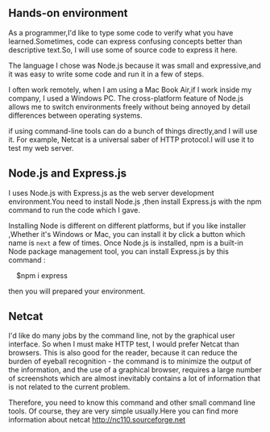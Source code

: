 ## Hands-on environment

As a programmer,I'd like to type some code to verify what you have learned.Sometimes, code can express confusing concepts better than descriptive text.So, I will use some of source code to express it here.

The language I chose was Node.js because it was small and expressive,and it was easy to write some code and run it in a few of steps. 

I often work remotely, when I am using a Mac Book Air,if I work inside my company, I used a Windows PC. The cross-platform feature of Node.js allows me to switch environments freely without being annoyed by detail differences between operating systems. 

if using command-line tools can do a bunch of things directly,and I will use it. For example, Netcat is a universal saber of HTTP protocol.I will use it to test my web server.


## Node.js and Express.js

I uses Node.js with Express.js as the web server development environment.You need to install Node.js ,then install Express.js with the npm command to run the code which I gave.

Installing Node is different on different platforms, but if you like installer ,Whether it's Windows or Mac, you can install it by click a button which name is `next`  a few of times. Once Node.js is installed, npm is a built-in Node package management tool, you can install Express.js by this command :

    $npm i express

then you will prepared your environment.

## Netcat

I'd like do many jobs by the command line, not by the graphical user interface. So when I must make HTTP test, I would prefer Netcat than browsers. This is also good for the reader, because it can reduce the burden of eyeball recognition - the command is to minimize the output of the information, and the use of a graphical browser, requires a large number of screenshots which are almost inevitably contains a lot of information that is not related to the current problem.


Therefore, you need to know this command and other small command line tools. Of course, they are very simple usually.Here you can find more information about netcat http://nc110.sourceforge.net


